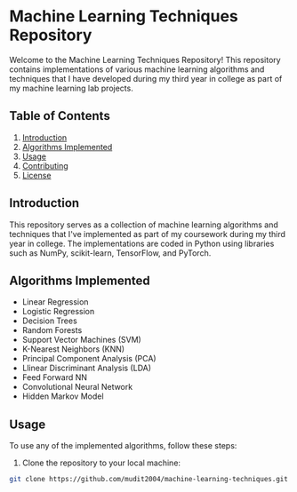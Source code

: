 # Machine Learning Techniques Repository

Welcome to the Machine Learning Techniques Repository! This repository contains implementations of various machine learning algorithms and techniques that I have developed during my third year in college as part of my machine learning lab projects.

## Table of Contents

1. [Introduction](#introduction)
2. [Algorithms Implemented](#algorithms-implemented)
3. [Usage](#usage)
4. [Contributing](#contributing)
5. [License](#license)

## Introduction

This repository serves as a collection of machine learning algorithms and techniques that I've implemented as part of my coursework during my third year in college. The implementations are coded in Python using libraries such as NumPy, scikit-learn, TensorFlow, and PyTorch.

## Algorithms Implemented

- Linear Regression
- Logistic Regression
- Decision Trees
- Random Forests
- Support Vector Machines (SVM)
- K-Nearest Neighbors (KNN)
- Principal Component Analysis (PCA)
- Llinear Discriminant Analysis (LDA)
- Feed Forward NN
- Convolutional Neural Network
- Hidden Markov Model

## Usage

To use any of the implemented algorithms, follow these steps:

1. Clone the repository to your local machine:

```bash
git clone https://github.com/mudit2004/machine-learning-techniques.git
